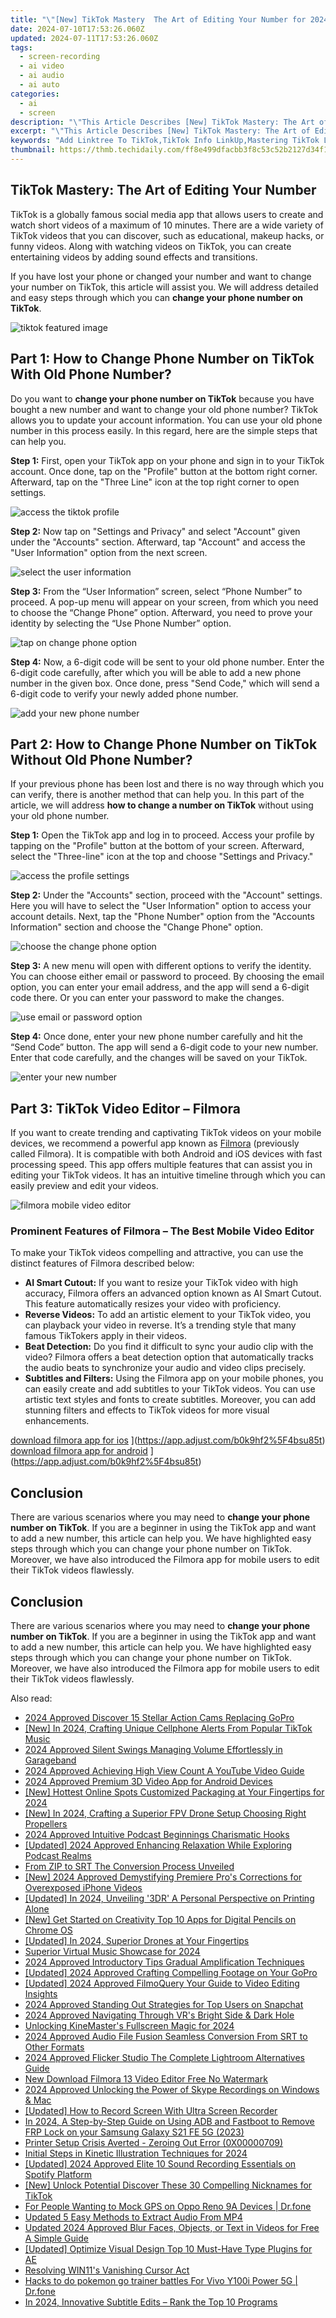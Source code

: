 ```yaml
---
title: "\"[New] TikTok Mastery  The Art of Editing Your Number for 2024\""
date: 2024-07-10T17:53:26.060Z
updated: 2024-07-11T17:53:26.060Z
tags: 
  - screen-recording
  - ai video
  - ai audio
  - ai auto
categories: 
  - ai
  - screen
description: "\"This Article Describes [New] TikTok Mastery: The Art of Editing Your Number for 2024\""
excerpt: "\"This Article Describes [New] TikTok Mastery: The Art of Editing Your Number for 2024\""
keywords: "Add Linktree To TikTok,TikTok Info LinkUp,Mastering TikTok Links,Enhance TikTok Profile,LinkTree on TikTok,TikTok Linkage Strategies,Adding Linktree to TikTok"
thumbnail: https://thmb.techidaily.com/ff8e499dfacbb3f8c53c52b2127d34f19a999ba4d08ba1beb7fd17db0047dd1a.jpg
---
```


## TikTok Mastery: The Art of Editing Your Number

TikTok is a globally famous social media app that allows users to create and watch short videos of a maximum of 10 minutes. There are a wide variety of TikTok videos that you can discover, such as educational, makeup hacks, or funny videos. Along with watching videos on TikTok, you can create entertaining videos by adding sound effects and transitions.

If you have lost your phone or changed your number and want to change your number on TikTok, this article will assist you. We will address detailed and easy steps through which you can **change your phone number on TikTok**.

![tiktok featured image](https://images.wondershare.com/filmora/article-images/2023/02/change-phone-number-on-tiktok-1.jpg)

## Part 1: How to Change Phone Number on TikTok With Old Phone Number?

Do you want to **change your phone number on TikTok** because you have bought a new number and want to change your old phone number? TikTok allows you to update your account information. You can use your old phone number in this process easily. In this regard, here are the simple steps that can help you.

**Step 1:** First, open your TikTok app on your phone and sign in to your TikTok account. Once done, tap on the "Profile" button at the bottom right corner. Afterward, tap on the "Three Line" icon at the top right corner to open settings.

![access the tiktok profile](https://images.wondershare.com/filmora/article-images/2023/02/change-phone-number-on-tiktok-2.jpg)

**Step 2:** Now tap on "Settings and Privacy" and select "Account" given under the "Accounts" section. Afterward, tap "Account" and access the "User Information" option from the next screen.

![select the user information](https://images.wondershare.com/filmora/article-images/2023/02/change-phone-number-on-tiktok-3.jpg)

**Step 3:** From the “User Information” screen, select “Phone Number” to proceed. A pop-up menu will appear on your screen, from which you need to choose the “Change Phone” option. Afterward, you need to prove your identity by selecting the “Use Phone Number” option.

![tap on change phone option](https://images.wondershare.com/filmora/article-images/2023/02/change-phone-number-on-tiktok-4.jpg)

**Step 4:** Now, a 6-digit code will be sent to your old phone number. Enter the 6-digit code carefully, after which you will be able to add a new phone number in the given box. Once done, press "Send Code," which will send a 6-digit code to verify your newly added phone number.

![add your new phone number](https://images.wondershare.com/filmora/article-images/2023/02/change-phone-number-on-tiktok-5.jpg)

## Part 2: How to Change Phone Number on TikTok Without Old Phone Number?

If your previous phone has been lost and there is no way through which you can verify, there is another method that can help you. In this part of the article, we will address **how to change a number on TikTok** without using your old phone number.

**Step 1:** Open the TikTok app and log in to proceed. Access your profile by tapping on the "Profile" button at the bottom of your screen. Afterward, select the "Three-line" icon at the top and choose "Settings and Privacy."

![access the profile settings](https://images.wondershare.com/filmora/article-images/2023/02/change-phone-number-on-tiktok-6.jpg)

**Step 2:** Under the "Accounts" section, proceed with the "Account" settings. Here you will have to select the "User Information" option to access your account details. Next, tap the "Phone Number" option from the "Accounts Information" section and choose the "Change Phone" option.

![choose the change phone option](https://images.wondershare.com/filmora/article-images/2023/02/change-phone-number-on-tiktok-7.jpg)

**Step 3:** A new menu will open with different options to verify the identity. You can choose either email or password to proceed. By choosing the email option, you can enter your email address, and the app will send a 6-digit code there. Or you can enter your password to make the changes.

![use email or password option](https://images.wondershare.com/filmora/article-images/2023/02/change-phone-number-on-tiktok-8.jpg)

**Step 4:** Once done, enter your new phone number carefully and hit the “Send Code” button. The app will send a 6-digit code to your new number. Enter that code carefully, and the changes will be saved on your TikTok.

![enter your new number](https://images.wondershare.com/filmora/article-images/2023/02/change-phone-number-on-tiktok-9.jpg)

## Part 3: TikTok Video Editor – Filmora

If you want to create trending and captivating TikTok videos on your mobile devices, we recommend a powerful app known as [Filmora](https://tools.techidaily.com/wondershare/filmora/download/) (previously called Filmora). It is compatible with both Android and iOS devices with fast processing speed. This app offers multiple features that can assist you in editing your TikTok videos. It has an intuitive timeline through which you can easily preview and edit your videos.

![filmora mobile video editor](https://images.wondershare.com/filmora/article-images/2023/02/change-phone-number-on-tiktok-10.jpg)

### Prominent Features of Filmora – The Best Mobile Video Editor

To make your TikTok videos compelling and attractive, you can use the distinct features of Filmora described below:

* **AI Smart Cutout:** If you want to resize your TikTok video with high accuracy, Filmora offers an advanced option known as AI Smart Cutout. This feature automatically resizes your video with proficiency.
* **Reverse Videos:** To add an artistic element to your TikTok video, you can playback your video in reverse. It’s a trending style that many famous TikTokers apply in their videos.
* **Beat Detection:** Do you find it difficult to sync your audio clip with the video? Filmora offers a beat detection option that automatically tracks the audio beats to synchronize your audio and video clips precisely.
* **Subtitles and Filters:** Using the Filmora app on your mobile phones, you can easily create and add subtitles to your TikTok videos. You can use artistic text styles and fonts to create subtitles. Moreover, you can add stunning filters and effects to TikTok videos for more visual enhancements.

[download filmora app for ios](https://images.wondershare.com/filmorago/article-common/app_store.svg) ](https://app.adjust.com/b0k9hf2%5F4bsu85t) [download filmora app for android](https://images.wondershare.com/filmorago/article-common/google_play.svg) ](https://app.adjust.com/b0k9hf2%5F4bsu85t)

## Conclusion

There are various scenarios where you may need to **change your phone number on TikTok**. If you are a beginner in using the TikTok app and want to add a new number, this article can help you. We have highlighted easy steps through which you can change your phone number on TikTok. Moreover, we have also introduced the Filmora app for mobile users to edit their TikTok videos flawlessly.

## Conclusion

There are various scenarios where you may need to **change your phone number on TikTok**. If you are a beginner in using the TikTok app and want to add a new number, this article can help you. We have highlighted easy steps through which you can change your phone number on TikTok. Moreover, we have also introduced the Filmora app for mobile users to edit their TikTok videos flawlessly.

<ins class="adsbygoogle"
     style="display:block"
     data-ad-format="autorelaxed"
     data-ad-client="ca-pub-7571918770474297"
     data-ad-slot="1223367746"></ins>

<ins class="adsbygoogle"
     style="display:block"
     data-ad-format="autorelaxed"
     data-ad-client="ca-pub-7571918770474297"
     data-ad-slot="1223367746"></ins>



<ins class="adsbygoogle"
     style="display:block"
     data-ad-client="ca-pub-7571918770474297"
     data-ad-slot="8358498916"
     data-ad-format="auto"
     data-full-width-responsive="true"></ins>




<span class="atpl-alsoreadstyle">Also read:</span>
<div><ul>
<li><a href="https://article-knowledge.techidaily.com/2024-approved-discover-15-stellar-action-cams-replacing-gopro/"><u>2024 Approved  Discover 15 Stellar Action Cams Replacing GoPro</u></a></li>
<li><a href="https://article-knowledge.techidaily.com/new-in-2024-crafting-unique-cellphone-alerts-from-popular-tiktok-music/"><u>[New] In 2024, Crafting Unique Cellphone Alerts From Popular TikTok Music</u></a></li>
<li><a href="https://article-knowledge.techidaily.com/2024-approved-silent-swings-managing-volume-effortlessly-in-garageband/"><u>2024 Approved  Silent Swings  Managing Volume Effortlessly in Garageband</u></a></li>
<li><a href="https://article-knowledge.techidaily.com/2024-approved-achieving-high-view-count-a-youtube-video-guide/"><u>2024 Approved  Achieving High View Count  A YouTube Video Guide</u></a></li>
<li><a href="https://article-knowledge.techidaily.com/2024-approved-premium-3d-video-app-for-android-devices/"><u>2024 Approved  Premium 3D Video App for Android Devices</u></a></li>
<li><a href="https://article-knowledge.techidaily.com/new-hottest-online-spots-customized-packaging-at-your-fingertips-for-2024/"><u>[New] Hottest Online Spots  Customized Packaging at Your Fingertips for 2024</u></a></li>
<li><a href="https://article-knowledge.techidaily.com/new-in-2024-crafting-a-superior-fpv-drone-setup-choosing-right-propellers/"><u>[New] In 2024, Crafting a Superior FPV Drone Setup  Choosing Right Propellers</u></a></li>
<li><a href="https://article-knowledge.techidaily.com/2024-approved-intuitive-podcast-beginnings-charismatic-hooks/"><u>2024 Approved  Intuitive Podcast Beginnings  Charismatic Hooks</u></a></li>
<li><a href="https://article-knowledge.techidaily.com/updated-2024-approved-enhancing-relaxation-while-exploring-podcast-realms/"><u>[Updated] 2024 Approved  Enhancing Relaxation While Exploring Podcast Realms</u></a></li>
<li><a href="https://article-knowledge.techidaily.com/from-zip-to-srt-the-conversion-process-unveiled/"><u>From ZIP to SRT  The Conversion Process Unveiled</u></a></li>
<li><a href="https://article-knowledge.techidaily.com/new-2024-approved-demystifying-premiere-pros-corrections-for-overexposed-iphone-videos/"><u>[New] 2024 Approved  Demystifying Premiere Pro's Corrections for Overexposed iPhone Videos</u></a></li>
<li><a href="https://article-knowledge.techidaily.com/updated-in-2024-unveiling-3dr-a-personal-perspective-on-printing-alone/"><u>[Updated] In 2024, Unveiling '3DR'  A Personal Perspective on Printing Alone</u></a></li>
<li><a href="https://article-knowledge.techidaily.com/new-get-started-on-creativity-top-10-apps-for-digital-pencils-on-chrome-os/"><u>[New] Get Started on Creativity  Top 10 Apps for Digital Pencils on Chrome OS</u></a></li>
<li><a href="https://article-knowledge.techidaily.com/updated-in-2024-superior-drones-at-your-fingertips/"><u>[Updated] In 2024, Superior Drones at Your Fingertips</u></a></li>
<li><a href="https://article-knowledge.techidaily.com/superior-virtual-music-showcase-for-2024/"><u>Superior Virtual Music Showcase for 2024</u></a></li>
<li><a href="https://article-knowledge.techidaily.com/2024-approved-introductory-tips-gradual-amplification-techniques/"><u>2024 Approved  Introductory Tips  Gradual Amplification Techniques</u></a></li>
<li><a href="https://article-knowledge.techidaily.com/updated-2024-approved-crafting-compelling-footage-on-your-gopro/"><u>[Updated] 2024 Approved  Crafting Compelling Footage on Your GoPro</u></a></li>
<li><a href="https://article-knowledge.techidaily.com/updated-2024-approved-filmoquery-your-guide-to-video-editing-insights/"><u>[Updated] 2024 Approved  FilmoQuery  Your Guide to Video Editing Insights</u></a></li>
<li><a href="https://article-knowledge.techidaily.com/2024-approved-standing-out-strategies-for-top-users-on-snapchat/"><u>2024 Approved  Standing Out  Strategies for Top Users on Snapchat</u></a></li>
<li><a href="https://article-knowledge.techidaily.com/2024-approved-navigating-through-vrs-bright-side-and-dark-hole/"><u>2024 Approved  Navigating Through VR's Bright Side & Dark Hole</u></a></li>
<li><a href="https://article-knowledge.techidaily.com/unlocking-kinemasters-fullscreen-magic-for-2024/"><u>Unlocking KineMaster's Fullscreen Magic for 2024</u></a></li>
<li><a href="https://article-knowledge.techidaily.com/2024-approved-audio-file-fusion-seamless-conversion-from-srt-to-other-formats/"><u>2024 Approved  Audio File Fusion  Seamless Conversion From SRT to Other Formats</u></a></li>
<li><a href="https://article-knowledge.techidaily.com/2024-approved-flicker-studio-the-complete-lightroom-alternatives-guide/"><u>2024 Approved  Flicker Studio  The Complete Lightroom Alternatives Guide</u></a></li>
<li><a href="https://ai-vdieo-software.techidaily.com/new-download-filmora-13-video-editor-free-no-watermark/"><u>New Download Filmora 13 Video Editor Free No Watermark</u></a></li>
<li><a href="https://screen-recording.techidaily.com/2024-approved-unlocking-the-power-of-skype-recordings-on-windows-and-mac/"><u>2024 Approved  Unlocking the Power of Skype Recordings on Windows & Mac</u></a></li>
<li><a href="https://screen-recording.techidaily.com/updated-how-to-record-screen-with-ultra-screen-recorder/"><u>[Updated] How to Record Screen With Ultra Screen Recorder</u></a></li>
<li><a href="https://android-frp.techidaily.com/in-2024-a-step-by-step-guide-on-using-adb-and-fastboot-to-remove-frp-lock-on-your-samsung-galaxy-s21-fe-5g-2023-by-drfone-android/"><u>In 2024, A Step-by-Step Guide on Using ADB and Fastboot to Remove FRP Lock on your Samsung Galaxy S21 FE 5G (2023)</u></a></li>
<li><a href="https://printer-issues.techidaily.com/printer-setup-crisis-averted-zeroing-out-error-0x00000709/"><u>Printer Setup Crisis Averted - Zeroing Out Error (0X00000709)</u></a></li>
<li><a href="https://some-techniques.techidaily.com/initial-steps-in-kinetic-illustration-techniques-for-2024/"><u>Initial Steps in Kinetic Illustration Techniques for 2024</u></a></li>
<li><a href="https://desktop-recording.techidaily.com/updated-2024-approved-elite-10-sound-recording-essentials-on-spotify-platform/"><u>[Updated] 2024 Approved  Elite 10 Sound Recording Essentials on Spotify Platform</u></a></li>
<li><a href="https://tiktok-clips.techidaily.com/new-unlock-potential-discover-these-30-compelling-nicknames-for-tiktok/"><u>[New] Unlock Potential  Discover These 30 Compelling Nicknames for TikTok</u></a></li>
<li><a href="https://android-location.techidaily.com/for-people-wanting-to-mock-gps-on-oppo-reno-9a-devices-drfone-by-drfone-virtual/"><u>For People Wanting to Mock GPS on Oppo Reno 9A Devices | Dr.fone</u></a></li>
<li><a href="https://audio-shaping.techidaily.com/updated-5-easy-methods-to-extract-audio-from-mp4/"><u>Updated 5 Easy Methods to Extract Audio From MP4</u></a></li>
<li><a href="https://video-ai-editor.techidaily.com/updated-2024-approved-blur-faces-objects-or-text-in-videos-for-free-a-simple-guide/"><u>Updated 2024 Approved Blur Faces, Objects, or Text in Videos for Free A Simple Guide</u></a></li>
<li><a href="https://extra-skills.techidaily.com/updated-optimize-visual-design-top-10-must-have-type-plugins-for-ae/"><u>[Updated] Optimize Visual Design  Top 10 Must-Have Type Plugins for AE</u></a></li>
<li><a href="https://network-issues.techidaily.com/resolving-win11s-vanishing-cursor-act/"><u>Resolving WIN11's Vanishing Cursor Act</u></a></li>
<li><a href="https://change-location.techidaily.com/hacks-to-do-pokemon-go-trainer-battles-for-vivo-y100i-power-5g-drfone-by-drfone-virtual-android/"><u>Hacks to do pokemon go trainer battles For Vivo Y100i Power 5G | Dr.fone</u></a></li>
<li><a href="https://some-knowledge.techidaily.com/in-2024-innovative-subtitle-edits-rank-the-top-10-programs/"><u>In 2024, Innovative Subtitle Edits – Rank the Top 10 Programs</u></a></li>
</ul></div>
